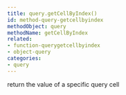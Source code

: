 ```yaml
---
title: query.getCellByIndex()
id: method-query-getcellbyindex
methodObject: query
methodName: getCellByIndex
related:
- function-querygetcellbyindex
- object-query
categories:
- query
---
```


return the value of a specific query cell
